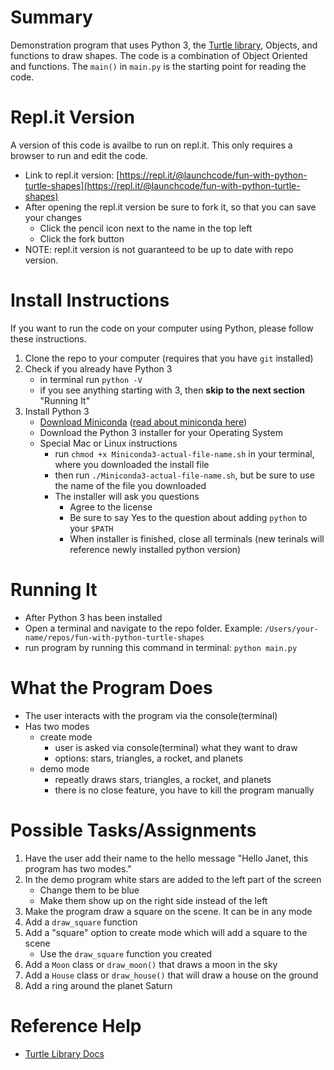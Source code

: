 # Summary
Demonstration program that uses Python 3, the [Turtle library](https://docs.python.org/3.0/library/turtle.html), Objects, and functions to draw shapes. 
The code is a combination of Object Oriented and functions. The `main()` in `main.py` is the starting point for reading the code. 

# Repl.it Version
A version of this code is availbe to run on repl.it. This only requires a browser to run and edit the code.
- Link to repl.it version: [https://repl.it/@launchcode/fun-with-python-turtle-shapes](https://repl.it/@launchcode/fun-with-python-turtle-shapes)
- After opening the repl.it version be sure to fork it, so that you can save your changes
  - Click the pencil icon next to the name in the top left
  - Click the fork button
- NOTE: repl.it version is not guaranteed to be up to date with repo version.

# Install Instructions
If you want to run the code on your computer using Python, please follow these instructions.
1. Clone the repo to your computer (requires that you have `git` installed)
2. Check if you already have Python 3
   - in terminal run `python -V`
   - if you see anything starting with 3, then **skip to the next section** "Running It" 
3. Install Python 3
   - [Download Miniconda](https://conda.io/miniconda.html) ([read about miniconda here](https://conda.io/miniconda.html))
   - Download the Python 3 installer for your Operating System
   - Special Mac or Linux instructions
     - run `chmod +x Miniconda3-actual-file-name.sh` in your terminal, where you downloaded the install file
     - then run `./Miniconda3-actual-file-name.sh`, but be sure to use the name of the file you downloaded
     - The installer will ask you questions
       - Agree to the license
       - Be sure to say Yes to the question about adding `python` to your `$PATH`
       - When installer is finished, close all terminals (new terinals will reference newly installed python version)

# Running It
- After Python 3 has been installed
- Open a terminal and navigate to the repo folder. Example: `/Users/your-name/repos/fun-with-python-turtle-shapes`
- run program by running this command in terminal: `python main.py`

# What the Program Does
- The user interacts with the program via the console(terminal)
- Has two modes
  - create mode
    - user is asked via console(terminal) what they want to draw
    - options: stars, triangles, a rocket, and planets 
  - demo mode
    - repeatly draws stars, triangles, a rocket, and planets
    - there is no close feature, you have to kill the program manually
    
# Possible Tasks/Assignments
1. Have the user add their name to the hello message "Hello Janet, this program has two modes."
2. In the demo program white stars are added to the left part of the screen
   - Change them to be blue
   - Make them show up on the right side instead of the left
3. Make the program draw a square on the scene. It can be in any mode
4. Add a `draw_square` function
5. Add a "square" option to create mode which will add a square to the scene
   - Use the `draw_square` function you created
6. Add a `Moon` class or `draw_moon()` that draws a moon in the sky
7. Add a `House` class or `draw_house()` that will draw a house on the ground
8. Add a ring around the planet Saturn

# Reference Help
- [Turtle Library Docs](https://docs.python.org/3.0/library/turtle.html)
